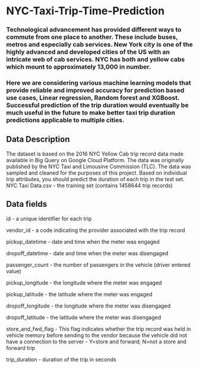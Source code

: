 # NYC-Taxi-Trip-Time-Prediction

### Technological advancement has provided different ways to commute from one place to another. These include buses, metros and especially cab services. New York city is one of the highly advanced and developed cities of the US with an intricate web of cab services. NYC has both and yellow cabs which mount to approximately 13,000 in number. 

### Here we are considering various machine learning models that provide reliable and improved accuracy for prediction based use cases, Linear regression, Random forest and XGBoost. Successful prediction of the trip duration would eventually be much useful in the future to make better taxi trip duration predictions applicable to multiple cities.

## Data Description
The dataset is based on the 2016 NYC Yellow Cab trip record data made available in Big Query on Google Cloud Platform. The data was originally published by the NYC Taxi and Limousine Commission (TLC). The data was sampled and cleaned for the purposes of this project. Based on individual trip attributes, you should predict the duration of each trip in the test set.
NYC Taxi Data.csv - the training set (contains 1458644 trip records)

## Data fields
id - a unique identifier for each trip

vendor_id - a code indicating the provider associated with the trip record

pickup_datetime - date and time when the meter was engaged

dropoff_datetime - date and time when the meter was disengaged

passenger_count - the number of passengers in the vehicle (driver entered value)

pickup_longitude - the longitude where the meter was engaged

pickup_latitude - the latitude where the meter was engaged

dropoff_longitude - the longitude where the meter was disengaged

dropoff_latitude - the latitude where the meter was disengaged

store_and_fwd_flag - This flag indicates whether the trip record was held in vehicle memory before sending to the vendor because the vehicle did not have a 
connection to the server - Y=store and forward; N=not a store and forward trip

trip_duration - duration of the trip in seconds
